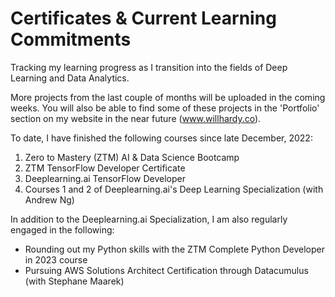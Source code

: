 # Certificates & Current Learning Commitments
Tracking my learning progress as I transition into the fields of Deep Learning and Data Analytics. 

More projects from the last couple of months will be uploaded in the coming weeks. You will also be able to find some of these projects in the 'Portfolio' section on my website in the near future (www.willhardy.co).

To date, I have finished the following courses since late December, 2022:
1) Zero to Mastery (ZTM) AI & Data Science Bootcamp
2) ZTM TensorFlow Developer Certificate
3) Deeplearning.ai TensorFlow Developer
4) Courses 1 and 2 of Deeplearning.ai's Deep Learning Specialization (with Andrew Ng)

In addition to the Deeplearning.ai Specialization, I am also regularly engaged in the following:
- Rounding out my Python skills with the ZTM Complete Python Developer in 2023 course
- Pursuing AWS Solutions Architect Certification through Datacumulus (with Stephane Maarek)
